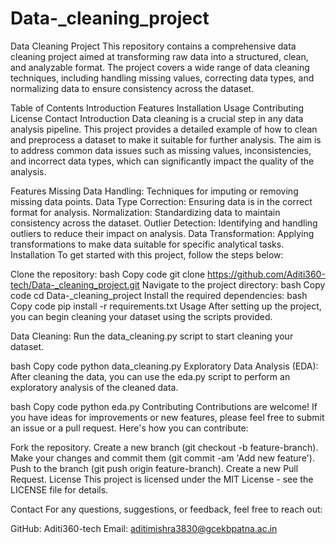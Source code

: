 # Data-_cleaning_project
Data Cleaning Project
This repository contains a comprehensive data cleaning project aimed at transforming raw data into a structured, clean, and analyzable format. The project covers a wide range of data cleaning techniques, including handling missing values, correcting data types, and normalizing data to ensure consistency across the dataset.

Table of Contents
Introduction
Features
Installation
Usage
Contributing
License
Contact
Introduction
Data cleaning is a crucial step in any data analysis pipeline. This project provides a detailed example of how to clean and preprocess a dataset to make it suitable for further analysis. The aim is to address common data issues such as missing values, inconsistencies, and incorrect data types, which can significantly impact the quality of the analysis.

Features
Missing Data Handling: Techniques for imputing or removing missing data points.
Data Type Correction: Ensuring data is in the correct format for analysis.
Normalization: Standardizing data to maintain consistency across the dataset.
Outlier Detection: Identifying and handling outliers to reduce their impact on analysis.
Data Transformation: Applying transformations to make data suitable for specific analytical tasks.
Installation
To get started with this project, follow the steps below:

Clone the repository:
bash
Copy code
git clone https://github.com/Aditi360-tech/Data-_cleaning_project.git
Navigate to the project directory:
bash
Copy code
cd Data-_cleaning_project
Install the required dependencies:
bash
Copy code
pip install -r requirements.txt
Usage
After setting up the project, you can begin cleaning your dataset using the scripts provided.

Data Cleaning: Run the data_cleaning.py script to start cleaning your dataset.

bash
Copy code
python data_cleaning.py
Exploratory Data Analysis (EDA): After cleaning the data, you can use the eda.py script to perform an exploratory analysis of the cleaned data.

bash
Copy code
python eda.py
Contributing
Contributions are welcome! If you have ideas for improvements or new features, please feel free to submit an issue or a pull request. Here's how you can contribute:

Fork the repository.
Create a new branch (git checkout -b feature-branch).
Make your changes and commit them (git commit -am 'Add new feature').
Push to the branch (git push origin feature-branch).
Create a new Pull Request.
License
This project is licensed under the MIT License - see the LICENSE file for details.

Contact
For any questions, suggestions, or feedback, feel free to reach out:

GitHub: Aditi360-tech
Email: aditimishra3830@gcekbpatna.ac.in

